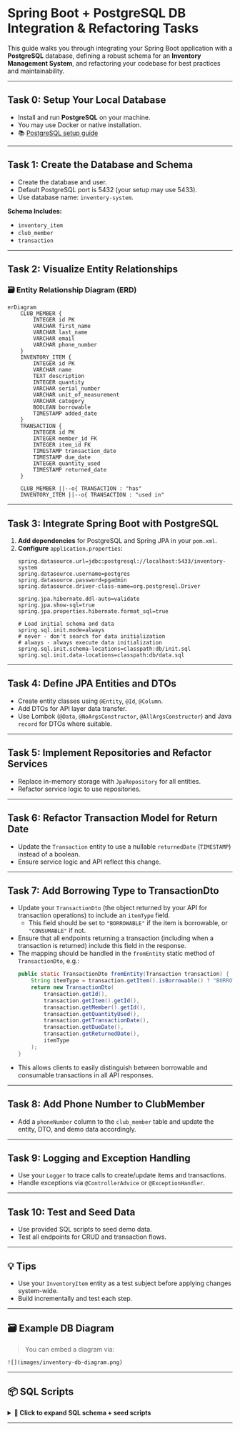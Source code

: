 # Spring Boot + PostgreSQL DB Integration & Refactoring Tasks

This guide walks you through integrating your Spring Boot application with a **PostgreSQL** database, defining a robust schema for an **Inventory Management System**, and refactoring your codebase for best practices and maintainability.

---

## Task 0: Setup Your Local Database

- Install and run **PostgreSQL** on your machine.
- You may use Docker or native installation.
- 📚 [PostgreSQL setup guide](https://github.com/dreamix-fmi-course-2024/web-development-with-java-lab/blob/main/lab08/postgresql.md)

---

## Task 1: Create the Database and Schema

- Create the database and user.
- Default PostgreSQL port is 5432 (your setup may use 5433).
- Use database name: `inventory-system`.

**Schema Includes:**
- `inventory_item`
- `club_member`
- `transaction`

---

## Task 2: Visualize Entity Relationships

### 🗃 Entity Relationship Diagram (ERD)

```mermaid
erDiagram
    CLUB_MEMBER {
        INTEGER id PK
        VARCHAR first_name
        VARCHAR last_name
        VARCHAR email
        VARCHAR phone_number
    }
    INVENTORY_ITEM {
        INTEGER id PK
        VARCHAR name
        TEXT description
        INTEGER quantity
        VARCHAR serial_number
        VARCHAR unit_of_measurement
        VARCHAR category
        BOOLEAN borrowable
        TIMESTAMP added_date
    }
    TRANSACTION {
        INTEGER id PK
        INTEGER member_id FK
        INTEGER item_id FK
        TIMESTAMP transaction_date
        TIMESTAMP due_date
        INTEGER quantity_used
        TIMESTAMP returned_date
    }

    CLUB_MEMBER ||--o{ TRANSACTION : "has"
    INVENTORY_ITEM ||--o{ TRANSACTION : "used in"
```

---

## Task 3: Integrate Spring Boot with PostgreSQL

1. **Add dependencies** for PostgreSQL and Spring JPA in your `pom.xml`.
2. **Configure** `application.properties`:
    ```properties
    spring.datasource.url=jdbc:postgresql://localhost:5433/inventory-system
    spring.datasource.username=postgres
    spring.datasource.password=pgadmin
    spring.datasource.driver-class-name=org.postgresql.Driver

    spring.jpa.hibernate.ddl-auto=validate
    spring.jpa.show-sql=true
    spring.jpa.properties.hibernate.format_sql=true

    # Load initial schema and data
    spring.sql.init.mode=always
    # never - don't search for data initialization
    # always - always execute data initialization
    spring.sql.init.schema-locations=classpath:db/init.sql
    spring.sql.init.data-locations=classpath:db/data.sql
    ```

---

## Task 4: Define JPA Entities and DTOs

- Create entity classes using `@Entity`, `@Id`, `@Column`.
- Add DTOs for API layer data transfer.
- Use Lombok (`@Data`, `@NoArgsConstructor`, `@AllArgsConstructor`) and Java `record` for DTOs where suitable.

---

## Task 5: Implement Repositories and Refactor Services

- Replace in-memory storage with `JpaRepository` for all entities.
- Refactor service logic to use repositories.

---

## Task 6: Refactor Transaction Model for Return Date

- Update the `Transaction` entity to use a nullable `returnedDate` (`TIMESTAMP`) instead of a boolean.
- Ensure service logic and API reflect this change.

---

## Task 7: Add Borrowing Type to TransactionDto

- Update your `TransactionDto` (the object returned by your API for transaction operations) to include an `itemType` field.
    - This field should be set to `"BORROWABLE"` if the item is borrowable, or `"CONSUMABLE"` if not.
- Ensure that all endpoints returning a transaction (including when a transaction is returned) include this field in the response.
- The mapping should be handled in the `fromEntity` static method of `TransactionDto`, e.g.:
    ```java
    public static TransactionDto fromEntity(Transaction transaction) {
        String itemType = transaction.getItem().isBorrowable() ? "BORROWABLE" : "CONSUMABLE";
        return new TransactionDto(
            transaction.getId(),
            transaction.getItem().getId(),
            transaction.getMember().getId(),
            transaction.getQuantityUsed(),
            transaction.getTransactionDate(),
            transaction.getDueDate(),
            transaction.getReturnedDate(),
            itemType
        );
    }
    ```
- This allows clients to easily distinguish between borrowable and consumable transactions in all API responses.

---

## Task 8: Add Phone Number to ClubMember

- Add a `phoneNumber` column to the `club_member` table and update the entity, DTO, and demo data accordingly.

---

## Task 9: Logging and Exception Handling

- Use your `Logger` to trace calls to create/update items and transactions.
- Handle exceptions via `@ControllerAdvice` or `@ExceptionHandler`.

---

## Task 10: Test and Seed Data

- Use provided SQL scripts to seed demo data.
- Test all endpoints for CRUD and transaction flows.

---

## 💡 Tips

- Use your `InventoryItem` entity as a test subject before applying changes system-wide.
- Build incrementally and test each step.

---

## 🗃 Example DB Diagram

> You can embed a diagram via:
```
![](images/inventory-db-diagram.png)
```

---

## 📦 SQL Scripts

<details>
<summary><strong>📂 Click to expand SQL schema + seed scripts</strong></summary>

```sql
-- Insert initial ClubMembers
INSERT INTO club_member (first_name, last_name, email, phone_number) VALUES
  ('John', 'Doe', 'john.doe@example.com', '+359888111222'),
  ('Jane', 'Smith', 'jane.smith@example.com', '+359888333444');

-- Insert initial InventoryItems
INSERT INTO inventory_item (name, description, quantity, serial_number, unit_of_measurement, category, borrowable, added_date) VALUES
  ('RC Airplane', 'Remote controlled airplane', 10, 'SN12345', 'PIECE', 'AIRPLANE', true, NOW()),
  ('Drone Set', 'Quadcopter drone set', 5, 'SN67890', 'SET', 'DRONE', true, NOW()),
  ('Propeller', 'Spare propeller for airplane', 100, 'SN54321', 'PIECE', 'ACCESSORY', false, NOW());

-- Insert initial Transactions
INSERT INTO transaction (member_id, item_id, transaction_date, due_date, quantity_used, returned_date) VALUES
  (1, 1, NOW(), NOW() + INTERVAL '7 days', 1, NULL),
  (2, 2, NOW(), NOW() + INTERVAL '7 days', 1, NULL),
  -- Consumable usage: member 1 uses 3 Propellers (item_id 3, which is not borrowable)
  (1, 3, NOW(), NOW(), 3, NULL);

-- Create table for ClubMember
DROP TABLE IF EXISTS transaction;
DROP TABLE IF EXISTS inventory_item;
DROP TABLE IF EXISTS club_member;

CREATE TABLE IF NOT EXISTS club_member (
    id SERIAL PRIMARY KEY,
    first_name VARCHAR(255) NOT NULL,
    last_name VARCHAR(255) NOT NULL,
    email VARCHAR(255) NOT NULL UNIQUE,
    phone_number VARCHAR(32)
);

-- Create table for InventoryItem
CREATE TABLE IF NOT EXISTS inventory_item (
    id SERIAL PRIMARY KEY,
    name VARCHAR(255) NOT NULL,
    description TEXT,
    quantity INTEGER NOT NULL,
    serial_number VARCHAR(255),
    unit_of_measurement VARCHAR(50) NOT NULL,
    category VARCHAR(50) NOT NULL,
    borrowable BOOLEAN NOT NULL,
    added_date TIMESTAMP NOT NULL
);

-- Create table for Transaction
CREATE TABLE IF NOT EXISTS transaction (
    id SERIAL PRIMARY KEY,
    member_id INTEGER NOT NULL REFERENCES club_member(id),
    item_id INTEGER NOT NULL REFERENCES inventory_item(id),
    transaction_date TIMESTAMP NOT NULL,
    due_date TIMESTAMP NOT NULL,
    quantity_used INTEGER NOT NULL,
    returned_date TIMESTAMP
);

-- Add indexes for performance
CREATE INDEX IF NOT EXISTS idx_transaction_member_id ON transaction(member_id);
CREATE INDEX IF NOT EXISTS idx_transaction_item_id ON transaction(item_id);
```

</details>

---
